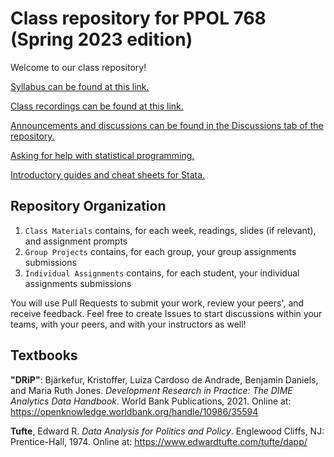 # Class repository for PPOL 768 (Spring 2023 edition)

Welcome to our class repository!

[Syllabus can be found at this link.](https://docs.google.com/document/d/1syrSSsWNsHKSSiqoVOryFDt70G8fDXED/edit?usp=sharing&ouid=102777842561489392064&rtpof=true&sd=true) 

[Class recordings can be found at this link.](https://georgetown.box.com/s/pmng4njzlpb3633wh1k9qfhoypcnrme5)

[Announcements and discussions can be found in the Discussions tab of the repository.](https://github.com/gui2de/ppol768-spring23/discussions)

[Asking for help with statistical programming.](https://gist.github.com/bbdaniels/246867d78f07db5b2baecd0d8a22ef1a)

[Introductory guides and cheat sheets for Stata.](https://www.dropbox.com/sh/saq0usa4yhymjmx/AADPQ2ZY-Rs5gQ4d34IBmGNpa?dl=0)

## Repository Organization

1. `Class Materials` contains, for each week, readings, slides (if relevant), and assignment prompts
2. `Group Projects` contains, for each group, your group assignments submissions
2. `Individual Assignments` contains, for each student, your individual assignments submissions

You will use Pull Requests to submit your work, review your peers', and receive feedback. Feel free to create Issues to start discussions within your teams, with your peers, and with your instructors as well!

## Textbooks

**"DRiP"**: Bjärkefur, Kristoffer, Luíza Cardoso de Andrade, Benjamin Daniels, and Maria Ruth Jones. 
_Development Research in Practice: The DIME Analytics Data Handbook_. World Bank Publications, 2021. 
Online at: https://openknowledge.worldbank.org/handle/10986/35594
 
**Tufte**, Edward R. _Data Analysis for Politics and Policy_. Englewood Cliffs, NJ: Prentice-Hall, 1974. 
Online at: https://www.edwardtufte.com/tufte/dapp/
